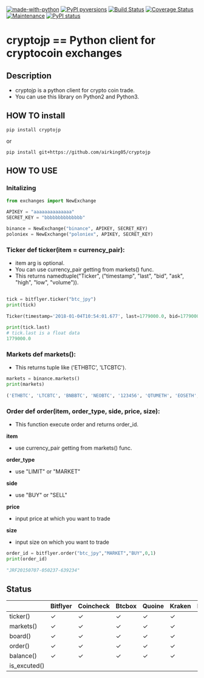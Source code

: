 [![made-with-python](https://img.shields.io/badge/Made%20with-Python-1f425f.svg)](https://www.python.org/)
[![PyPI pyversions](https://img.shields.io/pypi/pyversions/cryptojp.svg)](https://pypi.python.org/pypi/cryptojp/)
[![Build Status](https://travis-ci.org/airking05/cryptojp.svg?branch=master)](https://travis-ci.org/airking05/cryptojp)
[![Coverage Status](https://coveralls.io/repos/github/airking05/cryptojp/badge.svg?branch=master&date=20180130_2)](https://coveralls.io/github/airking05/cryptojp?branch=master)
[![Maintenance](https://img.shields.io/badge/Maintained%3F-yes-green.svg)](https://GitHub.com/Naereen/StrapDown.js/graphs/commit-activity)
[![PyPI status](https://img.shields.io/pypi/status/cryptojp.svg)](https://pypi.python.org/pypi/cryptojp/)


# cryptojp == Python client for cryptocoin exchanges

## Description

- cryptojp is a python client for crypto coin trade.
- You can use this library on Python2 and Python3.

## HOW TO install

```pip install cryptojp```

or

```pip install git+https://github.com/airking05/cryptojp```


## HOW TO USE

### Initalizing

```python
from exchanges import NewExchange
 
APIKEY = "aaaaaaaaaaaaaa"
SECRET_KEY = "bbbbbbbbbbbbbb"

binance = NewExchange("binance", APIKEY, SECRET_KEY)
poloniex = NewExchange("poloniex", APIKEY, SECRET_KEY)
```

### Ticker def ticker(item = currency_pair):
- item arg is optional.
- You can use currency_pair getting from markets() func.
- This returns namedtuple("Ticker", ("timestamp", "last", "bid", "ask", "high", "low", "volume")).


```python
 
tick = bitflyer.ticker("btc_jpy")
print(tick)
  
Ticker(timestamp='2018-01-04T10:54:01.677', last=1779000.0, bid=1779000.0, ask=1779099.0, high=None, low=None, volume=99020.50507241)
 
print(tick.last)
# tick.last is a float data 
1779000.0


```

### Markets def markets():
- This returns tuple like ('ETHBTC', 'LTCBTC').

```python
markets = binance.markets()
print(markets)
 
('ETHBTC', 'LTCBTC', 'BNBBTC', 'NEOBTC', '123456', 'QTUMETH', 'EOSETH', 'SNTETH', 'BNTETH', 'BCCBTC', 'GASBTC', 'BNBETH', 'BTCUSDT', 'ETHUSDT', 'HSRBTC', 'OAXETH', 'DNTETH', 'MCOETH', 'ICNETH', 'MCOBTC', 'WTCBTC', 'WTCETH', 'LRCBTC', 'LRCETH', 'QTUMBTC', 'YOYOBTC', 'OMGBTC', 'OMGETH', 'ZRXBTC', 'ZRXETH', 'STRATBTC', 'STRATETH', 'SNGLSBTC', 'SNGLSETH', 'BQXBTC', 'BQXETH', 'KNCBTC', 'KNCETH', 'FUNBTC', 'FUNETH', 'SNMBTC', 'SNMETH', 'NEOETH', 'IOTABTC', 'IOTAETH', 'LINKBTC', 'LINKETH', 'XVGBTC', 'XVGETH', 'CTRBTC', 'CTRETH', 'SALTBTC', 'SALTETH', 'MDABTC', 'MDAETH', 'MTLBTC', 'MTLETH', 'SUBBTC', 'SUBETH', 'EOSBTC', 'SNTBTC', 'ETCETH', 'ETCBTC', 'MTHBTC', 'MTHETH', 'ENGBTC', 'ENGETH', 'DNTBTC', 'ZECBTC', 'ZECETH', 'BNTBTC', 'ASTBTC', 'ASTETH', 'DASHBTC', 'DASHETH', 'OAXBTC', 'ICNBTC', 'BTGBTC', 'BTGETH', 'EVXBTC', 'EVXETH', 'REQBTC', 'REQETH', 'VIBBTC', 'VIBETH', 'HSRETH', 'TRXBTC', 'TRXETH', 'POWRBTC', 'POWRETH', 'ARKBTC', 'ARKETH', 'YOYOETH', 'XRPBTC', 'XRPETH', 'MODBTC', 'MODETH', 'ENJBTC', 'ENJETH', 'STORJBTC', 'STORJETH', 'BNBUSDT', 'VENBNB', 'YOYOBNB', 'POWRBNB', 'VENBTC', 'VENETH', 'KMDBTC', 'KMDETH', 'NULSBNB', 'RCNBTC', 'RCNETH', 'RCNBNB', 'NULSBTC', 'NULSETH', 'RDNBTC', 'RDNETH', 'RDNBNB', 'XMRBTC', 'XMRETH', 'DLTBNB', 'WTCBNB', 'DLTBTC', 'DLTETH', 'AMBBTC', 'AMBETH', 'AMBBNB', 'BCCETH', 'BCCUSDT', 'BCCBNB', 'BATBTC', 'BATETH', 'BATBNB', 'BCPTBTC', 'BCPTETH', 'BCPTBNB', 'ARNBTC', 'ARNETH', 'GVTBTC', 'GVTETH', 'CDTBTC', 'CDTETH', 'GXSBTC', 'GXSETH', 'NEOUSDT', 'NEOBNB', 'POEBTC', 'POEETH', 'QSPBTC', 'QSPETH', 'QSPBNB', 'BTSBTC', 'BTSETH', 'BTSBNB', 'XZCBTC', 'XZCETH', 'XZCBNB', 'LSKBTC', 'LSKETH', 'LSKBNB', 'TNTBTC', 'TNTETH', 'FUELBTC', 'FUELETH', 'MANABTC', 'MANAETH', 'BCDBTC', 'BCDETH', 'DGDBTC', 'DGDETH', 'IOTABNB', 'ADXBTC', 'ADXETH', 'ADXBNB', 'ADABTC', 'ADAETH', 'PPTBTC', 'PPTETH', 'CMTBTC', 'CMTETH', 'CMTBNB', 'XLMBTC', 'XLMETH', 'XLMBNB', 'CNDBTC', 'CNDETH', 'CNDBNB', 'LENDBTC', 'LENDETH', 'WABIBTC', 'WABIETH', 'WABIBNB', 'LTCETH', 'LTCUSDT', 'LTCBNB', 'TNBBTC', 'TNBETH', 'WAVESBTC', 'WAVESETH', 'WAVESBNB', 'GTOBTC', 'GTOETH', 'GTOBNB', 'ICXBTC', 'ICXETH', 'ICXBNB', 'OSTBTC', 'OSTETH', 'OSTBNB', 'ELFBTC', 'ELFETH', 'AIONBTC', 'AIONETH', 'AIONBNB', 'NEBLBTC', 'NEBLETH', 'NEBLBNB', 'BRDBTC', 'BRDETH', 'BRDBNB', 'MCOBNB', 'EDOBTC', 'EDOETH', 'WINGSBTC', 'WINGSETH', 'NAVBTC', 'NAVETH', 'NAVBNB', 'LUNBTC', 'LUNETH', 'TRIGBTC', 'TRIGETH', 'TRIGBNB', 'APPCBTC', 'APPCETH', 'APPCBNB', 'VIBEBTC', 'VIBEETH', 'RLCBTC', 'RLCETH', 'RLCBNB', 'INSBTC', 'INSETH', 'PIVXBTC', 'PIVXETH', 'PIVXBNB', 'IOSTBTC', 'IOSTETH', 'CHATBTC', 'CHATETH', 'STEEMBTC', 'STEEMETH', 'STEEMBNB', 'NANOBTC', 'NANOETH', 'NANOBNB', 'VIABTC', 'VIAETH', 'VIABNB', 'BLZBTC', 'BLZETH', 'BLZBNB', 'AEBTC', 'AEETH', 'AEBNB')
```

### Order def order(item, order_type, side, price, size):
- This function execute order and returns order_id.

**item**
- use currency_pair getting from markets() func.

**order_type**
- use "LIMIT" or "MARKET"

**side**
- use "BUY" or "SELL"

**price**
- input price at which you want to trade

**size** 
- input size on which you want to trade

```python
order_id = bitflyer.order("btc_jpy","MARKET","BUY",0,1)
print(order_id)
 
"JRF20150707-050237-639234"
```


## Status

|           | Bitflyer | Coincheck | Btcbox | Quoine | Kraken | Hitbtc | Binance | Poloniex |
|-----------|----------|-----------|--------|--------|--------|--------|---------|----------|
| ticker()  | ✓        | ✓         | ✓      | ✓      | ✓      | ✓      | ✓       | ✓        |
| markets() | ✓        | ✓         | ✓      | ✓      | ✓      | ✓      | ✓       | ✓        |
| board()   | ✓        | ✓         | ✓      | ✓      | ✓      | ✓      | ✓       | ✓        |
| order()   | ✓        | ✓         | ✓      | ✓      | ✓      | ✓      | ✓       | ✓        |
| balance()   | ✓        | ✓         | ✓      | ✓      | ✓     | ✓      | ✓       | ✓        |
| is_excuted()   |          |           |        |        |       |        |         |          |
